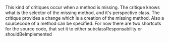 This kind of critiques occur when a method is missing. The critique knows what is the selector of the missing method, and it's perspective class. The critique provides a change which is a creation of the missing method. Also a sourcecode of a method can be specified. For now there are two shortcuts for the source code, that set it to either subclassResponsability or shouldBeImplemented 